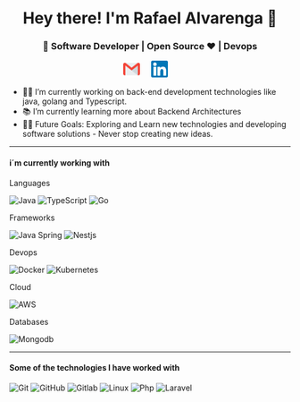 <h1 align="center">Hey there! I'm Rafael Alvarenga 👋 </h1>
<h3 align="center">🚀 Software Developer | Open Source ♥ | Devops </h3>
<p align="center">
 <a href="mailto:rafaelalvarengadev@gmail.com"><img src="https://github.com/deut-erium/deut-erium/blob/master/assets/gmail.svg" width="30px" alt="mail"></a> &nbsp; &nbsp;
  <a href="https://www.linkedin.com/in/rafael-alvarenga-0a7988137/"><img src="https://github.com/deut-erium/deut-erium/blob/master/assets/linkedin.svg" width="30px" alt="LinkedIn"></a> &nbsp; &nbsp;
</p>

- 👨‍💻 I’m currently working on back-end development technologies like java, golang and Typescript.
- 📚 I’m currently learning more about Backend Architectures
- 💪🏼 Future Goals: Exploring and Learn new technologies and developing software solutions - Never stop creating new ideas.

---
#### i´m currently working with

Languages

![Java](https://img.shields.io/badge/-Java-000000?&color=red&style=flat&logo=java)
![TypeScript](https://img.shields.io/badge/-TypeScript-000000?&color=blue&style=flat&logo=typescript)
![Go](https://img.shields.io/badge/-Go-000000?&color=blue&style=flat&logo=Go)

Frameworks

![Java Spring](https://img.shields.io/badge/-Spring-222222?style=flat&logo=spring&logoColor=6DB33F)
![Nestjs](https://img.shields.io/badge/-Nestjs-222222?&style=flat&logo=Nestjs&logoColor=red)

Devops

![Docker](https://img.shields.io/badge/-Docker-222222?style=flat&logo=Docker&logoColor=blue)
![Kubernetes](https://img.shields.io/badge/-Kubernetes-222222?style=flat&logo=Kubernetes&logoColor=blue)

Cloud

![AWS](https://img.shields.io/badge/-AWS-222222?style=flat&logo=AWS)

Databases

![Mongodb](https://img.shields.io/badge/-Mongodb-222222?style=flat&logo=Mongodb)

---

#### Some of the technologies I have worked with

![Git](https://img.shields.io/badge/-Git-222222?style=flat&logo=git&logoColor=F05032)
![GitHub](https://img.shields.io/badge/-GitHub-222222?style=flat&logo=github&logoColor=181717)
![Gitlab](https://img.shields.io/badge/-Gitlab-222222?&style=flat&logo=Gitlab&logoColor=white&logoColor=0052CC)
![Linux](https://img.shields.io/badge/-Linux-222222?style=flat&logo=linux&logoColor=FCC624)
![Php](https://img.shields.io/badge/-Php-222222?style=flat&logo=Php)
![Laravel](https://img.shields.io/badge/-Laravel-222222?style=flat&logo=Laravel)
